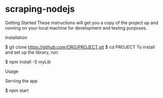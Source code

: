 # scraping-nodejs



Getting Started
These instructions will get you a copy of the project up and running on your local machine for development and testing purposes. 

Installation

$ git clone https://github.com/ORG/PROJECT.git
$ cd PROJECT
To install and set up the library, run:

$ npm install -S myLib


Usage

Serving the app

$ npm start
